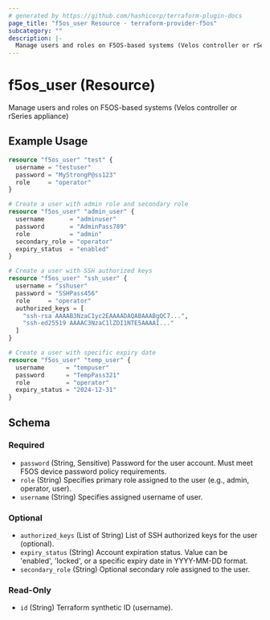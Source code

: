 ```yaml
---
# generated by https://github.com/hashicorp/terraform-plugin-docs
page_title: "f5os_user Resource - terraform-provider-f5os"
subcategory: ""
description: |-
  Manage users and roles on F5OS-based systems (Velos controller or rSeries appliance)
---
```


# f5os_user (Resource)

Manage users and roles on F5OS-based systems (Velos controller or rSeries appliance)

## Example Usage

```terraform
resource "f5os_user" "test" {
  username = "testuser"
  password = "MyStrongP@ss123"
  role     = "operator"
}

# Create a user with admin role and secondary role
resource "f5os_user" "admin_user" {
  username       = "adminuser"
  password       = "AdminPass789"
  role           = "admin"
  secondary_role = "operator"
  expiry_status  = "enabled"
}

# Create a user with SSH authorized keys
resource "f5os_user" "ssh_user" {
  username = "sshuser"
  password = "SSHPass456"
  role     = "operator"
  authorized_keys = [
    "ssh-rsa AAAAB3NzaC1yc2EAAAADAQABAAABgQC7...",
    "ssh-ed25519 AAAAC3NzaC1lZDI1NTE5AAAAI..."
  ]
}

# Create a user with specific expiry date
resource "f5os_user" "temp_user" {
  username      = "tempuser"
  password      = "TempPass321"
  role          = "operator"
  expiry_status = "2024-12-31"
}
```

<!-- schema generated by tfplugindocs -->
## Schema

### Required

- `password` (String, Sensitive) Password for the user account. Must meet F5OS device password policy requirements.
- `role` (String) Specifies primary role assigned to the user (e.g., admin, operator, user).
- `username` (String) Specifies assigned username of user.

### Optional

- `authorized_keys` (List of String) List of SSH authorized keys for the user (optional).
- `expiry_status` (String) Account expiration status. Value can be 'enabled', 'locked', or a specific expiry date in YYYY-MM-DD format.
- `secondary_role` (String) Optional secondary role assigned to the user.

### Read-Only

- `id` (String) Terraform synthetic ID (username).


